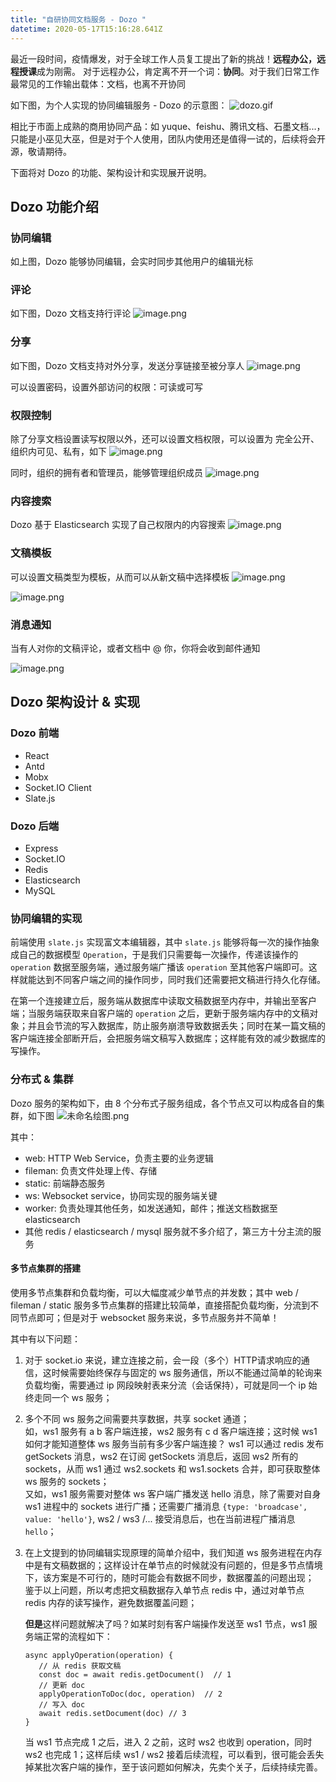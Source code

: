 ```yaml
---
title: "自研协同文档服务 - Dozo "
datetime: 2020-05-17T15:16:28.641Z
---
```



最近一段时间，疫情爆发，对于全球工作人员复工提出了新的挑战！**远程办公，远程授课**成为刚需。
对于远程办公，肯定离不开一个词：**协同**。对于我们日常工作最常见的工作输出载体：文档，也离不开协同

如下图，为个人实现的协同编辑服务 - Dozo 的示意图：
![dozo.gif](https://i.loli.net/2020/05/17/ypOQxwzKYXtHloE.gif)

相比于市面上成熟的商用协同产品：如 yuque、feishu、腾讯文档、石墨文档...，只能是小巫见大巫，但是对于个人使用，团队内使用还是值得一试的，后续将会开源，敬请期待。

下面将对 Dozo 的功能、架构设计和实现展开说明。

## Dozo 功能介绍

### 协同编辑
如上图，Dozo 能够协同编辑，会实时同步其他用户的编辑光标

### 评论
如下图，Dozo 文档支持行评论
![image.png](https://i.loli.net/2020/05/20/PeGhkHyu1zWpo8b.png)

### 分享
如下图，Dozo 文档支持对外分享，发送分享链接至被分享人
![image.png](https://i.loli.net/2020/05/20/jQErMP8evfynwKm.png)

可以设置密码，设置外部访问的权限：可读或可写

### 权限控制
除了分享文档设置读写权限以外，还可以设置文档权限，可以设置为 完全公开、组织内可见、私有，如下
![image.png](https://i.loli.net/2020/05/20/1zRK98CYQjxvmHb.png)

同时，组织的拥有者和管理员，能够管理组织成员
![image.png](https://i.loli.net/2020/05/20/jgDLZSnzvJ95xYa.png)

### 内容搜索
Dozo 基于 Elasticsearch 实现了自己权限内的内容搜索
![image.png](https://i.loli.net/2020/05/20/FytTm3NIJa5KcZw.png)

### 文稿模板
可以设置文稿类型为模板，从而可以从新文稿中选择模板
![image.png](https://i.loli.net/2020/05/20/LsA56fkSI4ytJgU.png)

![image.png](https://i.loli.net/2020/05/20/FGkby4IKRwLhaf5.png)

### 消息通知
当有人对你的文稿评论，或者文档中 @ 你，你将会收到邮件通知

![image.png](https://i.loli.net/2020/05/20/K7LbPip3ahlv9Vs.png)

## Dozo 架构设计 & 实现

### Dozo 前端
- React
- Antd
- Mobx
- Socket.IO Client
- Slate.js

### Dozo 后端

- Express
- Socket.IO
- Redis
- Elasticsearch
- MySQL

### 协同编辑的实现
前端使用 `slate.js` 实现富文本编辑器，其中 `slate.js` 能够将每一次的操作抽象成自己的数据模型 `Operation`，于是我们只需要每一次操作，传递该操作的 `operation` 数据至服务端，通过服务端广播该 `operation` 至其他客户端即可。这样就能达到不同客户端之间的操作同步，同时我们还需要把文稿进行持久化存储。

在第一个连接建立后，服务端从数据库中读取文稿数据至内存中，并输出至客户端；当服务端获取来自客户端的 `operation` 之后，更新于服务端内存中的文稿对象；并且会节流的写入数据库，防止服务崩溃导致数据丢失；同时在某一篇文稿的客户端连接全部断开后，会把服务端文稿写入数据库；这样能有效的减少数据库的写操作。

### 分布式 & 集群

Dozo 服务的架构如下，由 8 个分布式子服务组成，各个节点又可以构成各自的集群，如下图
![未命名绘图.png](https://i.loli.net/2020/05/20/GVq7U8R1Pb4wHhX.png)

其中：
- web: HTTP Web Service，负责主要的业务逻辑
- fileman: 负责文件处理上传、存储
- static: 前端静态服务
- ws: Websocket service，协同实现的服务端关键
- worker: 负责处理其他任务，如发送通知，邮件；推送文档数据至 elasticsearch
- 其他 redis / elasticsearch / mysql 服务就不多介绍了，第三方十分主流的服务

#### 多节点集群的搭建
使用多节点集群和负载均衡，可以大幅度减少单节点的并发数；其中 web / fileman / static 服务多节点集群的搭建比较简单，直接搭配负载均衡，分流到不同节点即可；但是对于 websocket 服务来说，多节点服务并不简单！

其中有以下问题：

1. 对于 socket.io 来说，建立连接之前，会一段（多个）HTTP请求响应的通信，这时候需要始终保存与固定的 ws 服务通信，所以不能通过简单的轮询来负载均衡，需要通过 ip 网段映射表来分流（会话保持），可就是同一个 ip 始终走同一个 ws 服务；

2. 多个不同 ws 服务之间需要共享数据，共享 socket 通道；  
   如，ws1 服务有 a b 客户端连接，ws2 服务有 c d 客户端连接；这时候 ws1 如何才能知道整体 ws 服务当前有多少客户端连接？  ws1 可以通过 redis 发布 getSockets 消息，ws2 在订阅 getSockets 消息后，返回 ws2 所有的 sockets，从而 ws1 通过 ws2.sockets 和 ws1.sockets 合并，即可获取整体 ws 服务的 sockets；  
   又如，ws1 服务需要对整体 ws 客户端广播发送 hello 消息，除了需要对自身 ws1 进程中的 sockets 进行广播；还需要广播消息 `{type: 'broadcase', value: 'hello'}`, ws2 / ws3 /... 接受消息后，也在当前进程广播消息 `hello`；

3. 在上文提到的协同编辑实现原理的简单介绍中，我们知道 ws 服务进程在内存中是有文稿数据的；这样设计在单节点的时候就没有问题的，但是多节点情境下，该方案是不可行的，随时可能会有数据不同步，数据覆盖的问题出现；  
   鉴于以上问题，所以考虑把文稿数据存入单节点 redis 中，通过对单节点 redis 内存的读写操作，避免数据覆盖问题；  

   **但是**这样问题就解决了吗？如某时刻有客户端操作发送至 ws1 节点，ws1 服务端正常的流程如下：
    ```
    async applyOperation(operation) {
       // 从 redis 获取文稿
       const doc = await redis.getDocument()  // 1
       // 更新 doc
       applyOperationToDoc(doc, operation)  // 2
       // 写入 doc
       await redis.setDocument(doc) // 3
    }
    ```
   当 ws1 节点完成 1 之后，进入 2 之前，这时 ws2 也收到 operation，同时 ws2 也完成 1；这样后续 ws1 / ws2 接着后续流程，可以看到，很可能会丢失掉某批次客户端的操作，至于该问题如何解决，先卖个关子，后续持续完善。
